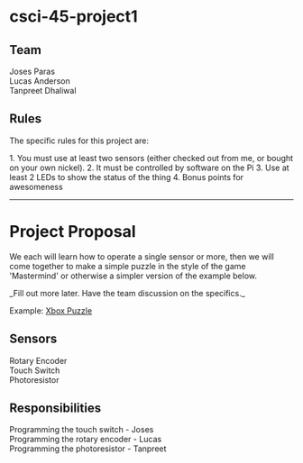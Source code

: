 # csci-45-project1 #
## Team ##
Joses Paras <br />
Lucas Anderson <br />
Tanpreet Dhaliwal

## Rules ##
<p>The specific rules for this project are:</p>
1. You must use at least two sensors (either checked out from me, or bought on your own nickel).
2. It must be controlled by software on the Pi
3. Use at least 2 LEDs to show the status of the thing
4. Bonus points for awesomeness

- - - -
# Project Proposal #
<p>We each will learn how to operate a single sensor or more, then we will come together to make a simple puzzle in the style of the game 'Mastermind' or otherwise a simpler version of the example below.</p>
_Fill out more later.  Have the team discussion on the specifics._

Example: [Xbox Puzzle](https://www.youtube.com/watch?v=o_8e6XgAiow)

## Sensors ##
Rotary Encoder <br />
Touch Switch <br />
Photoresistor

## Responsibilities ##
Programming the touch switch - Joses <br />
Programming the rotary encoder - Lucas <br />
Programming the photoresistor - Tanpreet
